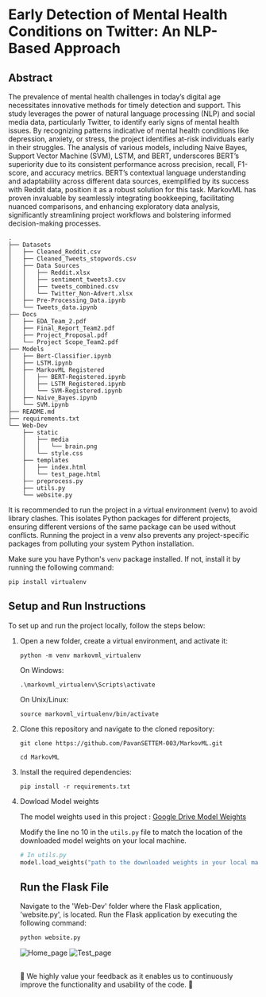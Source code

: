 # Early Detection of Mental Health Conditions on Twitter: An NLP-Based Approach


## Abstract
The prevalence of mental health challenges in today’s digital age necessitates innovative methods for timely detection and support. This study leverages the power of natural language processing (NLP) and social media data, particularly Twitter, to identify early signs of mental health issues. By recognizing patterns indicative of mental health conditions like depression, anxiety, or stress, the project identifies at-risk individuals early in their struggles. The analysis of various models, including Naive Bayes, Support Vector Machine (SVM), LSTM, and BERT, underscores BERT’s superiority due to its consistent performance across precision, recall, F1-score, and accuracy metrics. BERT’s contextual language understanding and adaptability across different data sources, exemplified by its success with Reddit data, position it as a robust solution for this task. MarkovML has proven invaluable by seamlessly integrating bookkeeping, facilitating nuanced comparisons, and enhancing exploratory data analysis, significantly streamlining project workflows and bolstering informed decision-making processes.
```
.
├── Datasets
│   ├── Cleaned_Reddit.csv
│   ├── Cleaned_Tweets_stopwords.csv
│   ├── Data Sources
│   │   ├── Reddit.xlsx
│   │   ├── sentiment_tweets3.csv
│   │   ├── tweets_combined.csv
│   │   └── Twitter_Non-Advert.xlsx
│   ├── Pre-Processing_Data.ipynb
│   └── Tweets_data.ipynb
├── Docs
│   ├── EDA_Team_2.pdf
│   ├── Final_Report_Team2.pdf
│   ├── Project_Proposal.pdf
│   └── Project Scope_Team2.pdf
├── Models
│   ├── Bert-Classifier.ipynb
│   ├── LSTM.ipynb
│   ├── MarkovML Registered
│   │   ├── BERT-Registered.ipynb
│   │   ├── LSTM_Registered.ipynb
│   │   └── SVM-Registered.ipynb
│   ├── Naive_Bayes.ipynb
│   └── SVM.ipynb
├── README.md
├── requirements.txt
└── Web-Dev
    ├── static
    │   ├── media
    │   │   └── brain.png
    │   └── style.css
    ├── templates
    │   ├── index.html
    │   └── test_page.html
    ├── preprocess.py  
    ├── utils.py
    └── website.py
```

<p>It is recommended to run the project in a virtual environment (venv) to avoid library clashes. This isolates Python packages for different projects, ensuring different versions of the same package can be used without conflicts. Running the project in a venv also prevents any project-specific packages from polluting your system Python installation.</p>

<p>Make sure you have Python's <code>venv</code> package installed. If not, install it by running the following command:</p>

<pre><code>pip install virtualenv</code></pre>

<h2>Setup and Run Instructions</h2>

<p>To set up and run the project locally, follow the steps below:</p>

<ol>
  <li>Open a new folder, create a virtual environment, and activate it:</li>

  <pre><code>python -m venv markovml_virtualenv</code></pre>

  <p>On Windows:</p>

  <pre><code>.\markovml_virtualenv\Scripts\activate</code></pre>

  <p>On Unix/Linux:</p>

  <pre><code>source markovml_virtualenv/bin/activate</code></pre>

  <li>Clone this repository and navigate to the cloned repository:</li>

  <pre><code>git clone https://github.com/PavanSETTEM-003/MarkovML.git</code></pre>

  <pre><code>cd MarkovML </code></pre>

  <li>Install the required dependencies:</li>

  <pre><code>pip install -r requirements.txt</code></pre>

  <li>Dowload Model weights</li>
  <p>

The model weights used in this project : [Google Drive Model Weights](https://drive.google.com/file/d/1uufvhcWl_vkdgaKtjVMFFG0PP168_Jkb/view?usp=sharing)

Modify the line no 10 in the `utils.py` file to match the location of the downloaded model weights on your local machine.

   ```python
   # In utils.py
   model.load_weights("path to the downloaded weights in your local machine")
   ```
  </p>

<h2>Run the Flask File</h2>
<p>
    Navigate to the 'Web-Dev' folder where the Flask application, 'website.py', is located.
    Run the Flask application by executing the following command:

   ```python
   python website.py
   ```
![Home_page](https://github.com/PavanSETTEM-003/MarkovML/assets/88257205/582951c6-0f00-4e1d-8dd3-639e9df4775b)
![Test_page](https://github.com/PavanSETTEM-003/MarkovML/assets/88257205/a6ee3419-51cf-43fa-8431-c53b27587f2b)


</p>


<h2></h2>
🙌 We highly value your feedback as it enables us to continuously improve the functionality and usability of the code. 🚀
